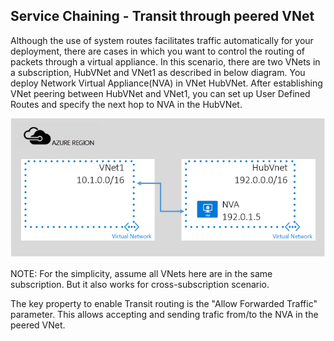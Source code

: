 ## Service Chaining - Transit through peered VNet

Although the use of system routes facilitates traffic automatically for your deployment, there are cases in which you want to control the routing of packets through a virtual appliance.
In this scenario, there are two VNets in a subscription, HubVNet and VNet1 as described in below diagram. You deploy Network Virtual Appliance(NVA) in VNet HubVNet. After establishing VNet peering between HubVNet and VNet1, you can set up User Defined Routes and specify the next hop to NVA in the HubVNet.

![NVA Transit](./media/virtual-networks-create-vnetpeering-scenario-transit-include/figure01.png)

NOTE: For the simplicity, assume all VNets here are in the same subscription. But it also works for cross-subscription scenario. 

The key property to enable Transit routing is the "Allow Forwarded Traffic" parameter. This allows accepting and sending trafic from/to the NVA in the peered VNet.  